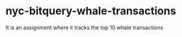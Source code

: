 # nyc-bitquery-whale-transactions
It is an assignment where it tracks the top 10 whale transactions
